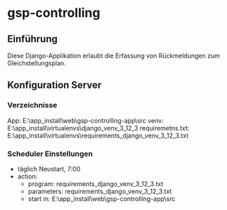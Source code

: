 # gsp-controlling

## Einführung
Diese Django-Applikation erlaubt die Erfassung von Rückmeldungen zum Gleichstellungsplan. 

## Konfiguration Server

### Verzeichnisse
App: E:\app_install\web\gsp-controlling-app\src
venv: E:\app_install\virtualenvs\django_venv_3_12_3
requiremetns.txt: E:\app_install\virtualenvs\requirements_django_venv_3_12_3.txt

### Scheduler Einstellungen
- täglich Neustart, 7:00
- action: 
  - program: requirements_django_venv_3_12_3.txt
  - parameters: requirements_django_venv_3_12_3.txt
  - start in: E:\app_install\web\gsp-controlling-app\src